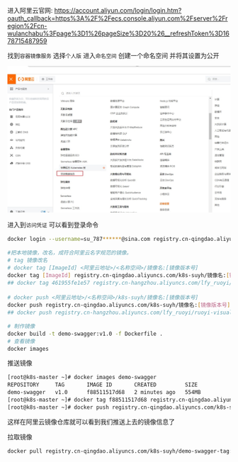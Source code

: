 



进入阿里云官网: https://account.aliyun.com/login/login.htm?oauth_callback=https%3A%2F%2Fecs.console.aliyun.com%2Fserver%2Fregion%2Fcn-wulanchabu%3Fpage%3D1%26pageSize%3D20%26__refreshToken%3D1678715487959



找到`容器镜像服务`  选择`个人版`  进入`命名空间`  创建一个命名空间  并将其设置为公开

![](jpg\docker-image.jpg)



进入到`访问凭证` 可以看到登录命令

```bash
docker login --username=su_787******@sina.com registry.cn-qingdao.aliyuncs.com
```

```bash
#把本地镜像，改名，成符合阿里云名字规范的镜像。
# tag 镜像改名
# docker tag [ImageId] <阿里云地址>/<名称空间>/镜像名:[镜像版本号]
docker tag [ImageId] registry.cn-qingdao.aliyuncs.com/k8s-suyh/镜像名:[镜像版本号]
## docker tag 461955fe1e57 registry.cn-hangzhou.aliyuncs.com/lfy_ruoyi/ruoyi-visual-monitor:v1

# docker push <阿里云地址>/<名称空间>/k8s-suyh/镜像名:[镜像版本号]
docker push registry.cn-qingdao.aliyuncs.com/k8s-suyh/镜像名:[镜像版本号]
## docker push registry.cn-hangzhou.aliyuncs.com/lfy_ruoyi/ruoyi-visual-monitor:v1
```



```bash
# 制作镜像
docker build -t demo-swagger:v1.0 -f Dockerfile .
# 查看镜像
docker images
```



推送镜像

```bash
[root@k8s-master ~]# docker images demo-swagger
REPOSITORY     TAG       IMAGE ID       CREATED         SIZE
demo-swagger   v1.0      f88511517d68   2 minutes ago   554MB
[root@k8s-master ~]# docker tag f88511517d68 registry.cn-qingdao.aliyuncs.com/k8s-suyh/demo-swagger-tag:v1.0
[root@k8s-master ~]# docker push registry.cn-qingdao.aliyuncs.com/k8s-suyh/demo-swagger-tag:v1.0
```

这样在阿里云镜像仓库就可以看到我们推送上去的镜像信息了



拉取镜像

```bash
docker pull registry.cn-qingdao.aliyuncs.com/k8s-suyh/demo-swagger-tag:[镜像版本号]
```




